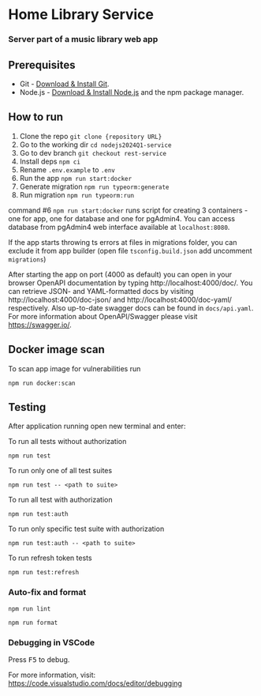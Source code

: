 # Home Library Service

### Server part of a music library web app

## Prerequisites
- Git - [Download & Install Git](https://git-scm.com/downloads).
- Node.js - [Download & Install Node.js](https://nodejs.org/en/download/) and the npm package manager.

## How to run

1) Clone the repo `git clone {repository URL}`
2) Go to the working dir `cd nodejs2024Q1-service`
3) Go to dev branch `git checkout rest-service`
4) Install deps `npm ci`
5) Rename `.env.example` to `.env`
6) Run the app `npm run start:docker`
7) Generate migration `npm run typeorm:generate`
8) Run migration `npm run typeorm:run`

command #6 `npm run start:docker` runs script for creating 3 containers - one for app, one for database and one for pgAdmin4. You can access database from pgAdmin4 web interface available at `localhost:8080`. 

If the app starts throwing ts errors at files in migrations folder, you can exclude it from app builder (open file `tsconfig.build.json` add uncomment `migrations`)

After starting the app on port (4000 as default) you can open in your browser OpenAPI documentation by typing http://localhost:4000/doc/. You can retrieve JSON- and YAML-formatted docs by visiting http://localhost:4000/doc-json/ and http://localhost:4000/doc-yaml/ respectively. Also up-to-date swagger docs can be found in `docs/api.yaml`.
For more information about OpenAPI/Swagger please visit https://swagger.io/.

## Docker image scan

To scan app image for vulnerabilities run

```
npm run docker:scan
```

## Testing

After application running open new terminal and enter:

To run all tests without authorization

```
npm run test
```

To run only one of all test suites

```
npm run test -- <path to suite>
```

To run all test with authorization

```
npm run test:auth
```

To run only specific test suite with authorization

```
npm run test:auth -- <path to suite>
```

To run refresh token tests

```
npm run test:refresh
```

### Auto-fix and format

```
npm run lint
```

```
npm run format
```

### Debugging in VSCode

Press <kbd>F5</kbd> to debug.

For more information, visit: https://code.visualstudio.com/docs/editor/debugging

